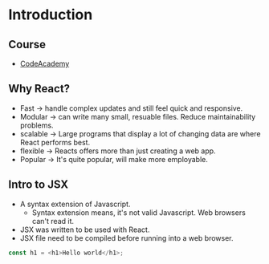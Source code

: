 # Introduction

## Course

- [CodeAcademy](https://www.codecademy.com/courses/react-101)

## Why React?

- Fast -> handle complex updates and still feel quick and responsive.
- Modular -> can write many small, resuable files. Reduce maintainability problems.
- scalable -> Large programs that display a lot of changing data are where React performs best.
- flexible -> Reacts offers more than just creating a web app.
- Popular -> It's quite popular, will make more employable.

## Intro to JSX

- A syntax extension of Javascript.
  - Syntax extension means, it's not valid Javascript. Web browsers can't read it.
- JSX was written to be used with React.
- JSX file need to be compiled before running into a web browser.

```js
const h1 = <h1>Hello world</h1>;
```
